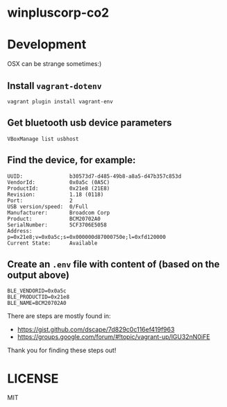 winpluscorp-co2
===

# Development

OSX can be strange sometimes:)

## Install `vagrant-dotenv`

```
vagrant plugin install vagrant-env
```

## Get bluetooth usb device parameters

```
VBoxManage list usbhost
```

## Find the device, for example:

```
UUID:               b30573d7-d485-49b8-a8a5-d47b357c853d
VendorId:           0x0a5c (0A5C)
ProductId:          0x21e8 (21E8)
Revision:           1.18 (0118)
Port:               2
USB version/speed:  0/Full
Manufacturer:       Broadcom Corp
Product:            BCM20702A0
SerialNumber:       5CF3706E5058
Address:            p=0x21e8;v=0x0a5c;s=0x000000d87000750e;l=0xfd120000
Current State:      Available
```

## Create an `.env` file with content of (based on the output above)

```
BLE_VENDORID=0x0a5c
BLE_PRODUCTID=0x21e8
BLE_NAME=BCM20702A0
```

There are steps are mostly found in:

* https://gist.github.com/dscape/7d829c0c116ef419f963
* https://groups.google.com/forum/#!topic/vagrant-up/lGU32nN0iFE

Thank you for finding these steps out!

# LICENSE

MIT
